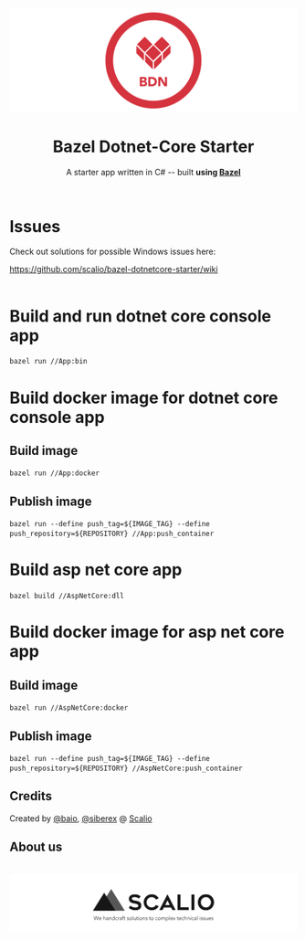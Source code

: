 ![Bazel at Scalio](https://raw.githubusercontent.com/scalio/bazel/master/assets/scalio-bdn.svg?sanitize=true)

<h1 align="center">Bazel Dotnet-Core Starter</h1>

<p align="center">
  A starter app written in C# -- built <b>using <a href="https://bazel.build/">Bazel</a></b>
</p>

&nbsp;
# Issues

Check out solutions for possible Windows issues here:

<a href="https://github.com/scalio/bazel-dotnetcore-starter/wiki">
    https://github.com/scalio/bazel-dotnetcore-starter/wiki
 </a>
<br/>
<br/>

# Build and run dotnet core console app

`bazel run //App:bin`

# Build docker image for dotnet core console app

## Build image

`bazel run //App:docker`

## Publish image

`bazel run --define push_tag=${IMAGE_TAG} --define push_repository=${REPOSITORY} //App:push_container`

# Build asp net core app

`bazel build //AspNetCore:dll`

# Build docker image for asp net core app

## Build image

`bazel run //AspNetCore:docker`

## Publish image

`bazel run --define push_tag=${IMAGE_TAG} --define push_repository=${REPOSITORY} //AspNetCore:push_container`

## Credits

Created by [@baio](https://github.com/baio/), [@siberex](https://github.com/siberex/) @ [Scalio](https://scal.io/)


## About us
<p align="center">
    <br/>
    <a href="https://scal.io/">
        <img src="https://raw.githubusercontent.com/scalio/bazel/master/assets/scalio-logo.svg?sanitize=true" />
    </a>
    <br/>
</p>
